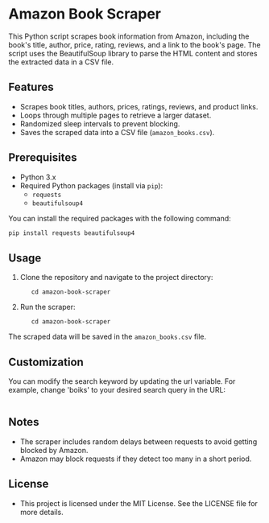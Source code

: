 # Amazon Book Scraper

This Python script scrapes book information from Amazon, including the book's title, author, price, rating, reviews, and a link to the book's page. The script uses the BeautifulSoup library to parse the HTML content and stores the extracted data in a CSV file.

## Features

- Scrapes book titles, authors, prices, ratings, reviews, and product links.
- Loops through multiple pages to retrieve a larger dataset.
- Randomized sleep intervals to prevent blocking.
- Saves the scraped data into a CSV file (`amazon_books.csv`).

## Prerequisites

- Python 3.x
- Required Python packages (install via `pip`):
  - `requests`
  - `beautifulsoup4`

You can install the required packages with the following command:

```bash
pip install requests beautifulsoup4
```

## Usage
1) Clone the repository and navigate to the project directory:
   ```git clone https://github.com/CyberFantics/amazon-book-scraper.git
      cd amazon-book-scraper
   ```
2) Run the scraper:
   ```git clone https://github.com/CyberFantics/amazon-book-scraper.git
      cd amazon-book-scraper
   ```
  The scraped data will be saved in the `amazon_books.csv` file.

## Customization
You can modify the search keyword by updating the url variable. For example, change 'boiks' to your desired search query in the URL:
```url = f'https://www.amazon.com/s?k=books&page={page}&qid=1725444238&ref=sr_pg_{page}'
```

## Notes
- The scraper includes random delays between requests to avoid getting blocked by Amazon.
- Amazon may block requests if they detect too many in a short period.

## License
- This project is licensed under the MIT License. See the LICENSE file for more details.
